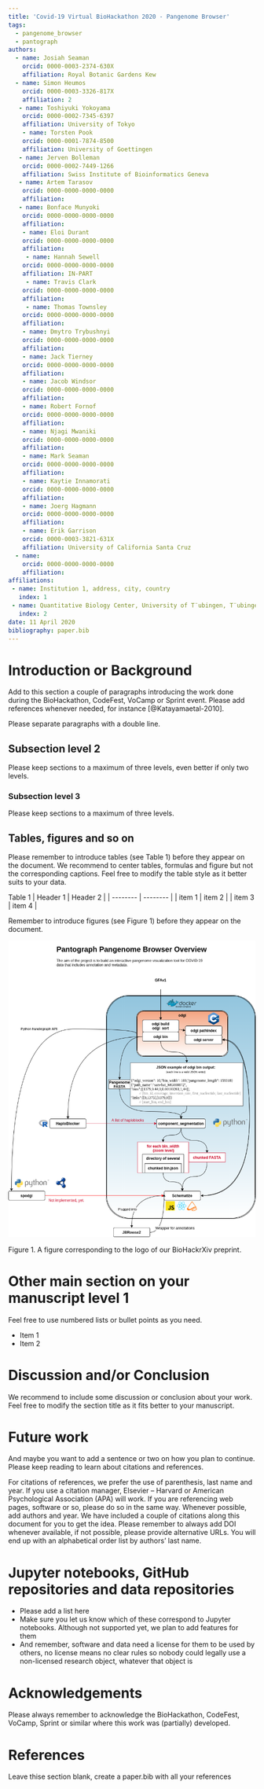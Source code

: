 ```yaml
---
title: 'Covid-19 Virtual BioHackathon 2020 - Pangenome Browser'
tags:
  - pangenome_browser
  - pantograph
authors:
  - name: Josiah Seaman
    orcid: 0000-0003-2374-630X
    affiliation: Royal Botanic Gardens Kew
  - name: Simon Heumos
    orcid: 0000-0003-3326-817X
    affiliation: 2
   - name: Toshiyuki Yokoyama 
    orcid: 0000-0002-7345-6397
    affiliation: University of Tokyo
    - name: Torsten Pook
    orcid: 0000-0001-7874-8500 
    affiliation: University of Goettingen
   - name: Jerven Bolleman
    orcid: 0000-0002-7449-1266
    affiliation: Swiss Institute of Bioinformatics Geneva
   - name: Artem Tarasov
    orcid: 0000-0000-0000-0000
    affiliation: 
   - name: Bonface Munyoki
    orcid: 0000-0000-0000-0000
    affiliation: 
    - name: Eloi Durant
    orcid: 0000-0000-0000-0000
    affiliation: 
     - name: Hannah Sewell
    orcid: 0000-0000-0000-0000
    affiliation: IN-PART
     - name: Travis Clark
    orcid: 0000-0000-0000-0000
    affiliation: 
     - name: Thomas Townsley
    orcid: 0000-0000-0000-0000
    affiliation: 
    - name: Dmytro Trybushnyi
    orcid: 0000-0000-0000-0000
    affiliation: 
    - name: Jack Tierney
    orcid: 0000-0000-0000-0000
    affiliation: 
    - name: Jacob Windsor
    orcid: 0000-0000-0000-0000
    affiliation: 
    - name: Robert Fornof
    orcid: 0000-0000-0000-0000
    affiliation: 
    - name: Njagi Mwaniki
    orcid: 0000-0000-0000-0000
    affiliation: 
    - name: Mark Seaman
    orcid: 0000-0000-0000-0000
    affiliation: 
    - name: Kaytie Innamorati
    orcid: 0000-0000-0000-0000
    affiliation: 
    - name: Joerg Hagmann
    orcid: 0000-0000-0000-0000
    affiliation: 
    - name: Erik Garrison
    orcid: 0000-0003-3821-631X
    affiliation: University of California Santa Cruz
  - name: 
    orcid: 0000-0000-0000-0000
    affiliation:
affiliations:
 - name: Institution 1, address, city, country
   index: 1
 - name: Quantitative Biology Center, University of T¨ubingen, T¨ubingen, Germany, 72076
   index: 2
date: 11 April 2020
bibliography: paper.bib
---
```


# Introduction or Background

Add to this section a couple of paragraphs introducing the work done during the BioHackathon, CodeFest, VoCamp or Sprint event. Please add references whenever needed, for instance [@Katayamaetal-2010].

Please separate paragraphs with a double line.

## Subsection level 2

Please keep sections to a maximum of three levels, even better if only two levels.

### Subsection level 3

Please keep sections to a maximum of three levels.

## Tables, figures and so on

Please remember to introduce tables (see Table 1) before they appear on the document. We recommend to center tables, formulas and figure but not the corresponding captions. Feel free to modify the table style as it better suits to your data.

Table 1
| Header 1 | Header 2 |
| -------- | -------- |
| item 1 | item 2 |
| item 3 | item 4 |

Remember to introduce figures (see Figure 1) before they appear on the document. 

![Project Overview](./overview.png)
 
Figure 1. A figure corresponding to the logo of our BioHackrXiv preprint.

# Other main section on your manuscript level 1

Feel free to use numbered lists or bullet points as you need.
* Item 1
* Item 2

# Discussion and/or Conclusion

We recommend to include some discussion or conclusion about your work. Feel free to modify the section title as it fits better to your manuscript.

# Future work

And maybe you want to add a sentence or two on how you plan to continue. Please keep reading to learn about citations and references.

For citations of references, we prefer the use of parenthesis, last name and year. If you use a citation manager, Elsevier – Harvard or American Psychological Association (APA) will work. If you are referencing web pages, software or so, please do so in the same way. Whenever possible, add authors and year. We have included a couple of citations along this document for you to get the idea. Please remember to always add DOI whenever available, if not possible, please provide alternative URLs. You will end up with an alphabetical order list by authors’ last name.

# Jupyter notebooks, GitHub repositories and data repositories

* Please add a list here
* Make sure you let us know which of these correspond to Jupyter notebooks. Although not supported yet, we plan to add features for them
* And remember, software and data need a license for them to be used by others, no license means no clear rules so nobody could legally use a non-licensed research object, whatever that object is

# Acknowledgements
Please always remember to acknowledge the BioHackathon, CodeFest, VoCamp, Sprint or similar where this work was (partially) developed.

# References

Leave thise section blank, create a paper.bib with all your references
<!--stackedit_data:
eyJoaXN0b3J5IjpbMTI4NzEwNDQ1NywtMjEzMTcwODcwNiwtMT
MxNjE0ODA2NiwzNDk3MTkxMTgsNDEwMzM4MTMsLTg2NDUwNTMw
MSwxNDc4NDMwMjkyLC0xMzYyMTUxMTgxLC0yMTM5MDUyMzQyXX
0=
-->
